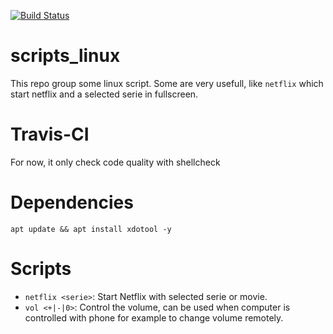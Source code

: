 [![Build Status](https://travis-ci.org/louisjdmartin/scripts_linux.svg?branch=master)](https://travis-ci.org/louisjdmartin/scripts_linux)

# scripts_linux
This repo group some linux script. Some are very usefull, like `netflix` which start netflix and a selected serie in fullscreen.

# Travis-CI
For now, it only check code quality with shellcheck

# Dependencies
```
apt update && apt install xdotool -y
```

# Scripts
- `netflix <serie>`: Start Netflix with selected serie or movie.
- `vol <+|-|0>`: Control the volume, can be used when computer is controlled with phone for example to change volume remotely.
